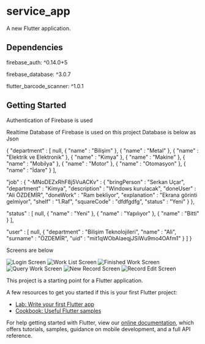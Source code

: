 # service_app

A new Flutter application.

## Dependencies

  firebase_auth: ^0.14.0+5
  
  firebase_database: ^3.0.7
  
  flutter_barcode_scanner: ^1.0.1

## Getting Started

Authentication of Firebase is used

Realtime Database of Firebase is used on this project
Database is below as Json
 
{
  "department" : [ null, {
    "name" : "Bilişim"
  }, {
    "name" : "Metal"
  }, {
    "name" : "Elektrik ve Elektronik"
  }, {
    "name" : "Kimya"
  }, {
    "name" : "Makine"
  }, {
    "name" : "Mobilya"
  }, {
    "name" : "Motor"
  }, {
    "name" : "Otomasyon"
  }, {
    "name" : "İdare"
  } ],
  
  "job" : {
    "-MNoDEZxRhF8j5VuACKv" : {
      "bringPerson" : "Serkan Uçar",
      "department" : "Kimya",
      "description" : "Windows kurulacak",
      "doneUser" : "Ali ÖZDEMİR",
      "doneWork" : "Ram bekliyor",
      "explanation" : "Ekrana görinti gelmiyor",
      "shelf" : "1.Raf",
      "squareCode" : "dfdfgdfg",
      "status" : "Yeni"
    }
  },
  
  "status" : [ null, {
    "name" : "Yeni"
  }, {
    "name" : "Yapılıyor"
  }, {
    "name" : "Bitti"
  } ],
  
  "user" : [ null, {
    "department" : "Bilişim Teknolojileri",
    "name" : "Ali",
    "surname" : "ÖZDEMİR",
    "uid" : "mit1qWObAIaeqjJSiWu9mo4OAfm1"
  } ]
}

Screens are below

![Login Screen](https://user-images.githubusercontent.com/20681737/105218301-08f50800-5b66-11eb-92b6-92d34824694f.png)
![Work List Screen](https://user-images.githubusercontent.com/20681737/105218299-085c7180-5b66-11eb-943a-586b2d172b5d.png)
![Finished Work Screen](https://user-images.githubusercontent.com/20681737/105218300-085c7180-5b66-11eb-8e74-f05f3e7f3ed9.png)
![Query Work Screen](https://user-images.githubusercontent.com/20681737/105218294-07c3db00-5b66-11eb-95c2-13dc9a175107.png)
![New Record Screen](https://user-images.githubusercontent.com/20681737/105218304-08f50800-5b66-11eb-8d0e-760c89d648f2.png)
![Record Edit Screen](https://user-images.githubusercontent.com/20681737/105218298-085c7180-5b66-11eb-9e5a-a788d73efcf6.png)



This project is a starting point for a Flutter application.

A few resources to get you started if this is your first Flutter project:

- [Lab: Write your first Flutter app](https://flutter.dev/docs/get-started/codelab)
- [Cookbook: Useful Flutter samples](https://flutter.dev/docs/cookbook)

For help getting started with Flutter, view our
[online documentation](https://flutter.dev/docs), which offers tutorials,
samples, guidance on mobile development, and a full API reference.
